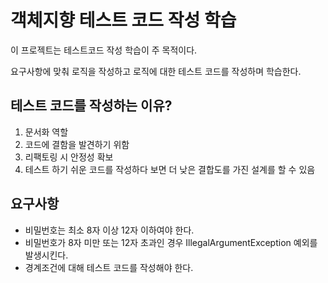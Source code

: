 # 객체지향 테스트 코드 작성 학습
이 프로젝트는 테스트코드 작성 학습이 주 목적이다.

요구사항에 맞춰 로직을 작성하고 로직에 대한 테스트 코드를 작성하며 학습한다.

## 테스트 코드를 작성하는 이유?

1. 문서화 역할
2. 코드에 결함을 발견하기 위함
3. 리팩토링 시 안정성 확보
4. 테스트 하기 쉬운 코드를 작성하다 보면 더 낮은 결합도를 가진 설계를 할 수 있음

## 요구사항
- 비밀번호는 최소 8자 이상 12자 이하여야 한다.
- 비밀번호가 8자 미만 또는 12자 초과인 경우 IllegalArgumentException 예외를 발생시킨다.
- 경계조건에 대해 테스트 코드를 작성해야 한다.
